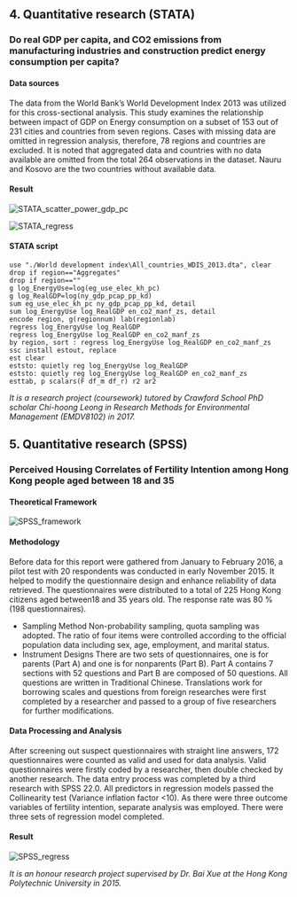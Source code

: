 ## 4. Quantitative research (STATA)

### Do real GDP per capita, and CO2 emissions from manufacturing industries and construction predict energy consumption per capita?

#### **Data sources** 

The data from the World Bank’s World Development Index 2013 was utilized for this cross-sectional analysis. This study examines the relationship between impact of GDP on Energy consumption on a subset of 153 out of 231 cities and countries from seven regions. Cases with missing data are omitted in regression analysis, therefore, 78 regions and countries are excluded.  It is noted that aggregated data and countries with no data available are omitted from the total 264 observations in the dataset. Nauru and Kosovo are the two countries without available data.

#### **Result**

![STATA_scatter_power_gdp_pc](F:/Wai/kristykawai.github.io/assets/STATA_scatter_power_gdp_pc.png)

![STATA_regress](F:/Wai/kristykawai.github.io/assets/STATA_regress.png)

#### **STATA script**

```
use "./World development index\All_countries_WDIS_2013.dta", clear
drop if region=="Aggregates"
drop if region==""
g log_EnergyUse=log(eg_use_elec_kh_pc)
g log_RealGDP=log(ny_gdp_pcap_pp_kd)
sum eg_use_elec_kh_pc ny_gdp_pcap_pp_kd, detail
sum log_EnergyUse log_RealGDP en_co2_manf_zs, detail
encode region, g(regionnum) lab(regionlab)
regress log_EnergyUse log_RealGDP 
regress log_EnergyUse log_RealGDP en_co2_manf_zs  
by region, sort : regress log_EnergyUse log_RealGDP en_co2_manf_zs  
ssc install estout, replace
est clear 
eststo: quietly reg log_EnergyUse log_RealGDP
eststo: quietly reg log_EnergyUse log_RealGDP en_co2_manf_zs  
esttab, p scalars(F df_m df_r) r2 ar2
```

_It is a research project (coursework) tutored by Crawford School PhD scholar Chi-hoong Leong in Research Methods for Environmental Management (EMDV8102) in 2017._

## 5. Quantitative research (SPSS)

### Perceived Housing Correlates of Fertility Intention among Hong Kong people aged between 18 and 35

#### **Theoretical Framework**

![SPSS_framework](F:/Wai/kristykawai.github.io/assets/SPSS_framework.png)

#### Methodology

Before data for this report were gathered from January to February 2016, a pilot test
with 20 respondents was conducted in early November 2015. It helped to modify the
questionnaire design and enhance reliability of data retrieved. The questionnaires were
distributed to a total of 225 Hong Kong citizens aged between18 and 35 years old. The
response rate was 80 % (198 questionnaires).

- Sampling Method
  Non-probability sampling, quota sampling was adopted. The ratio of four items were
  controlled according to the official population data including sex, age, employment, and marital status.
- Instrument Designs
  There are two sets of questionnaires, one is for parents (Part A) and one is for nonparents
  (Part B). Part A contains 7 sections with 52 questions and Part B are composed of 50 questions. All questions are written in Traditional Chinese. Translations work for borrowing scales and questions from foreign researches were first completed by a researcher and passed to a group of five researchers for further modifications.

#### Data Processing and Analysis

After screening out suspect questionnaires with straight line answers, 172 questionnaires were counted as valid and used for data analysis. Valid questionnaires were firstly coded by a researcher, then double checked by another research. The data entry process was completed by a third research with SPSS 22.0. All predictors in regression models passed the Collinearity test (Variance inflation factor <10). As there were three outcome variables of fertility intention, separate analysis was employed. There were three sets of regression model completed.

#### **Result**

![SPSS_regress](F:/Wai/kristykawai.github.io/assets/SPSS_regress.jpg)

_It is an honour research project supervised by Dr. Bai Xue at the Hong Kong Polytechnic University in 2015._